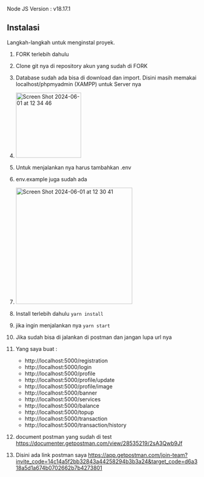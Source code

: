 Node JS Version : v18.17.1

## Instalasi

Langkah-langkah untuk menginstal proyek.

1. FORK terlebih dahulu
2. Clone git nya di repository akun yang sudah di FORK
3. Database sudah ada bisa di download dan import. Disini masih memakai localhost/phpmyadmin (XAMPP)
   untuk Server nya
5. <img width="172" alt="Screen Shot 2024-06-01 at 12 34 46" src="https://github.com/deaauliasalsabila/test_technical/assets/139539301/10bbf1a1-5b05-4a06-82e2-42ce63f21e06">

6. Untuk menjalankan nya harus tambahkan .env
7. env.example juga sudah ada
8. <img width="307" alt="Screen Shot 2024-06-01 at 12 30 41" src="https://github.com/deaauliasalsabila/test_technical/assets/139539301/04d89d19-7f26-4d96-9c9c-87f96f28b093">

9. Install terlebih dahulu 
``yarn install``
10. jika ingin menjalankan nya 
``yarn start``

11. Jika sudah bisa di jalankan di postman dan jangan lupa  url nya
12. Yang saya buat  :
    - http://localhost:5000/registration
    - http://localhost:5000/login
    - http://localhost:5000/profile
    - http://localhost:5000/profile/update
    - http://localhost:5000/profile/image
    - http://localhost:5000/banner
    - http://localhost:5000/services
    - http://localhost:5000/balance
    - http://localhost:5000/topup
    - http://localhost:5000/transaction
    - http://localhost:5000/transaction/history

14. document postman yang sudah di test 
https://documenter.getpostman.com/view/28535219/2sA3Qwb9Jf

15. Disini ada link postman saya
https://app.getpostman.com/join-team?invite_code=14c14a5f2bb32843a44258294b3b3a24&target_code=d6a318a5d1a674b0702662b7b4273801

